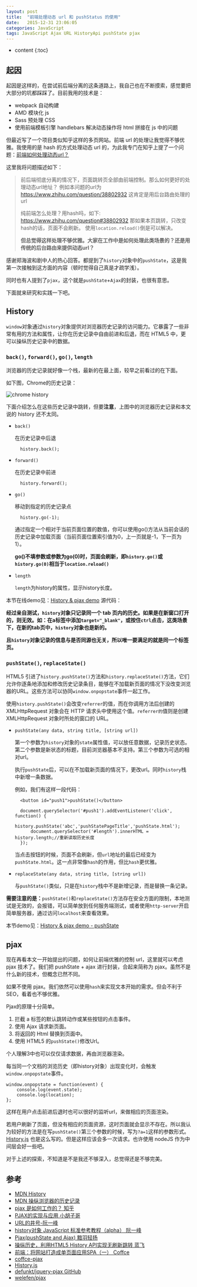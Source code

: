 ```yaml
---
layout: post
title:  "前端处理动态 url 和 pushStatus 的使用"
date:   2015-12-31 23:06:05
categories: JavaScript
tags: JavaScript Ajax URL HistoryApi pushState pjax
---
```


* content
{:toc}

## 起因

起因是这样的，在尝试前后端分离的这条道路上，我自己也在不断摸索，感觉要把大部分的坑都踩踩了。目前我用的技术是：

* webpack 自动构建
* AMD 模块化 js
* Sass 预处理 CSS
* 使用前端模板引擎 handlebars 解决动态操作将 html 拼接在 js 中的问题

但最近写了一个项目类似知乎这样的多页网站。前端 url 的处理让我觉得不够优雅。我使用的是 hash 的方式处理动态 url 的，为此我专门在知乎上提了一个问题：[前端如何处理动态url？](https://www.zhihu.com/question/38802932)

<!--more-->


这里我将问题描述如下：

> 前后端彻底分离的情况下，页面跳转页全部由前端控制。那么如何更好的处理动态url地址？
> 例如本问题的url为
> https://www.zhihu.com/question/38802932
> 这肯定是用后台路由处理的url
>
> 纯前端怎么处理？用hash吗，如下:
> https://www.zhihu.com/question#38802932
> 那如果本页跳转，只改变hash的话，页面不会刷新。
> 使用`location.reload()`倒是可以解决。
>
> **但总觉得这样处理不够优雅。大家在工作中是如何处理此类场景的？还是用传统的后台路由来提供动态url？**


感谢郑海波和剧中人的热心回答。都提到了`history`对象中的`pushState`，这是我第一次接触到这方面的内容（顿时觉得自己真是才疏学浅）。

同时也有人提到了`pjax`，这个就是`pushState`+`Ajax`的封装，也很有意思。

下面就来研究和实践一下吧。

## History

`window`对象通过`history`对象提供对浏览器历史记录的访问能力。它暴露了一些非常有用的方法和属性，让你在历史记录中自由前进和后退，而在 HTML5 中，更可以操纵历史记录中的数据。

### `back()`, `forward()`, `go()`, `length`

浏览器的历史记录就好像一个栈，最新的在最上面，较早之前看过的在下面。

如下图，Chrome的历史记录：

![chrome history](http://ww2.sinaimg.cn/large/7011d6cfjw1ezb16fn2bfj20k008htan.jpg)

下面介绍怎么在这些历史记录中跳转，但要**注意**，上图中的浏览器历史记录和本文说的 history 还不太同。

* `back()`

    在历史记录中后退

        history.back();

* `forward()`

    在历史记录中前进

        history.forward();

* `go()`

    移动到指定的历史记录点

        history.go(-1);

    通过指定一个相对于当前页面位置的数值，你可以使用go()方法从当前会话的历史记录中加载页面（当前页面位置索引值为0，上一页就是-1，下一页为1）。

    **go()不填参数或参数为go(0)时，页面会刷新，即`history.go()`或`history.go(0)`相当于`location.reload()`**

* `length`

    `length`为history的属性，显示history长度。

本节在线demo见：[History & pjax demo](http://gaohaoyang.github.io/history-pjax-demo/) 源代码：[]()

**经过亲自测试，`history`对象只记录同一个 tab 页内的历史。如果是在新窗口打开的，则无效。如：在a标签中添加`target="_blank"`，或按住`ctrl`点击，这类场景下，在新的tab页中，`history`对象也是新的。**

**且`history`对象记录的信息与是否同源也无关，所以唯一要满足的就是同一个标签页。**

### `pushState()`, `replaceState()`

HTML5 引进了`history.pushState()`方法和`history.replaceState()`方法，它们允许你逐条地添加和修改历史记录条目，能够在不加载新页面的情况下没改变浏览器的URL。这些方法可以协同`window.onpopstate`事件一起工作。

使用`history.pushState()`会改变`referrer`的值，而在你调用方法后创建的  XMLHttpRequest 对象会在 HTTP 请求头中使用这个值。`referrer的`值则是创建  XMLHttpRequest 对象时所处的窗口的 URL。

* `pushState(any data, string title, [string url])`

    第一个参数为`history`对象的`state`属性值，可以放任意数据，记录历史状态。第二个参数是新状态的标题，目前浏览器基本不支持。第三个参数为可选的相对url。

    执行`pushState`后，可以在不加载新页面的情况下，更改url。同时`history`栈中新增一条数据。

    例如，我们有这样一段代码：

        <button id="push1">pushState()</button>

        document.querySelector('#push1').addEventListener('click', function() {
            history.pushState('abc','pushStatePageTitle','pushState.html');
            document.querySelector('#length').innerHTML = history.length;//重新读取历史长度
        });

    当点击按钮的时候，页面不会刷新，但`url`地址的最后已经变为`pushState.html`。这一点非常像`hash`的作用，但比`hash`更优雅。


* `replaceState(any data, string title, [string url])`

    与`pushState()`类似，只是在`history`栈中不是新增记录，而是替换一条记录。

**需要注意的是：**`pushState()`和`replaceState()`方法存在安全方面的限制，本地测试是无效的，会报错，可以简单放到任何服务端测试，或者使用`http-server`开启简单服务器，通过访问`localhost`来查看效果。

本节demo见：[History & pjax demo - pushState](http://gaohaoyang.github.io/history-pjax-demo/index.html)

## pjax

现在再看本文一开始提出的问题，如何让前端优雅的控制 url，这里就可以考虑 pjax 技术了。我们把 pushState + ajax 进行封装，合起来简称为 pjax。虽然不是什么新的技术，但概念已然不同。

如果不使用 pjax。我们依然可以使用`hash`来实现文本开始的需求。但会不利于 SEO，看着也不够优雅。

Pjax的原理十分简单。

1. 拦截 a 标签的默认跳转动作或某些按钮的点击事件。
2. 使用 Ajax 请求新页面。
3. 将返回的 Html 替换到页面中。
4. 使用 HTML5 的`pushState()`修改Url。

个人理解3中也可以仅仅请求数据，再由浏览器渲染。

每当同一个文档的浏览历史（即history对象）出现变化时，会触发`window.onpopstate`事件。

    window.onpopstate = function(event) {
        console.log(event.state);
        console.log(location);
    };

这样在用户点击前进后退时也可以很好的监听url，来做相应的页面渲染。

若用户刷新了页面，但没有相应的页面资源，这时页面就会显示不存在。所以我认为较好的方法是在写`pushState()`第三个参数的时候，写为`?a=1`这样的参数形式。[History.js](https://github.com/browserstate/history.js) 也是这么写的。但是这样应该会多一次请求。也许使用 nodeJS 作为中间层会好一些吧。

对于上述的探索，不知道是不是我还不够深入，总觉得还是不够完美。

## 参考

* [MDN History](https://developer.mozilla.org/en-US/docs/Web/API/History)
* [MDN 操纵浏览器的历史记录](https://developer.mozilla.org/zh-CN/docs/DOM/Manipulating_the_browser_history)
* [pjax 是如何工作的？ 知乎](https://www.zhihu.com/question/20289254)
* [PJAX的实现与应用 小胡子哥](http://www.cnblogs.com/hustskyking/p/history-api-in-html5.html)
* [URL的井号-阮一峰](http://www.ruanyifeng.com/blog/2011/03/url_hash.html)
* [history对象 JavaScript 标准参考教程（alpha） 阮一峰](http://javascript.ruanyifeng.com/bom/history.html)
* [Pjax(pushState and Ajax) 黯羽轻扬](http://www.ayqy.net/blog/pjaxpushstate-and-ajax/)
* [操纵历史，利用HTML5 History API实现无刷新跳转 蓝飞](http://www.clanfei.com/2012/09/1646.html)
* [前端：将网站打造成单页面应用SPA（一） Coffce](http://segmentfault.com/a/1190000002920768)
* [coffce-pjax](https://github.com/Coffcer/coffce-pjax)
* [History.js](https://github.com/browserstate/history.js)
* [defunkt/jquery-pjax GitHub](https://github.com/defunkt/jquery-pjax)
* [welefen/pjax](https://github.com/welefen/pjax)
